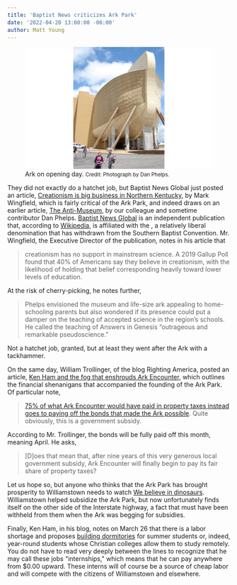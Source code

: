 ```yaml
---
title: 'Baptist News criticizes Ark Park' 
date: '2022-04-20 13:00:00 -06:00'
author: Matt Young
---
```


<figure>
<img src="/uploads/2022/Ark_Bow.jpg" alt="Bow of Ark"/>
<figcaption>Ark on opening day.  <small>Credit: Photograph by Dan Phelps.</small>
</figcaption>
</figure>

They did not exactly do a hatchet job, but Baptist News Global just posted an article, <a href="https://baptistnews.com/article/creationism-is-big-business-in-northern-kentucky/#.YmAq2-jMKwU">Creationism is big business in Northern Kentucky</a>, by Mark Wingfield, which is fairly critical of the Ark Park, and indeed draws on an earlier article, <a href="https://ncse.ngo/anti-museum">The Anti-Museum</a>, by our colleague and sometime contributor Dan Phelps. <a href="https://baptistnews.com/more/about/#.YmA2XOjMKwU">Baptist News Global</a> is an independent publication that, according to <a href="https://en.wikipedia.org/wiki/Baptist_News_Global">Wikipedia</a>, is affiliated with the <a href="https://en.wikipedia.org/wiki/Cooperative_Baptist_Fellowship>Cooperative Baptist Fellowship"></a>, a relatively liberal denomination that has withdrawn from the Southern Baptist Convention. Mr. Wingfield, the Executive Director of the publication, notes in his article that <blockquote>creationism has no support in mainstream science. A 2019 Gallup Poll found that 40% of Americans say they believe in creationism, with the likelihood of holding that belief corresponding heavily toward lower levels of education.</blockquote>

At the risk of cherry-picking, he notes further,
<blockquote>Phelps envisioned the museum and life-size ark appealing to home-schooling parents but also wondered if its presence could put a damper on the teaching of accepted science in the region’s schools. He called the teaching of Answers in Genesis “outrageous and remarkable pseudoscience.”</blockquote>

Not a hatchet job, granted, but at least they went after the Ark with a tackhammer.

On the same day, William Trollinger, of the blog Righting America, posted an article, <a href="https://rightingamerica.net/ken-ham-and-the-fog-that-enshrouds-ark-encounter/">Ken Ham and the fog that enshrouds Ark Encounter</a>, which outlines the financial shenanigans that accompanied the founding of the Ark Park. Of particular note, 
<blockquote><a href="https://rightingamerica.net/ken-ham-and-the-government-subsidy-that-makes-ark-encounter-possible/">75% of what Ark Encounter would have paid in property taxes instead goes to paying off the bonds that made the Ark possible</a>. Quite obviously, this is a government subsidy.</blockquote>

According to Mr. Trollinger, the bonds will be fully paid off this month, meaning April. He asks,
<blockquote>[D]oes that mean that, after nine years of this very generous local government subsidy, Ark Encounter will finally begin to pay its fair share of property taxes? </blockquote>

Let us hope so, but anyone who thinks that the Ark Park has brought prosperity to Williamstown needs to watch <a href="https://www.imdb.com/title/tt6316506/">We believe in dinosaurs</a>.  Williamstown helped subsidize the Ark Park, but now unfortunately finds itself on the other side of the Interstate highway, a fact that must have been withheld from them when the Ark was begging for subsidies.

Finally, Ken Ham, in his blog, notes on March 26 that there is a labor shortage and proposes <a href="https://answersingenesis.org/ministry-news/issues-facing-ministry/">building dormitories</a> for summer students or, indeed, year-round students whose Christian colleges allow them to study remotely. You do not have to read very deeply between the lines to recognize that he may call these jobs "internships," which means that he can pay anywhere from $0.00 upward. These interns will of course be a source of cheap labor and will compete with the citizens of Williamstown and elsewhere. 
